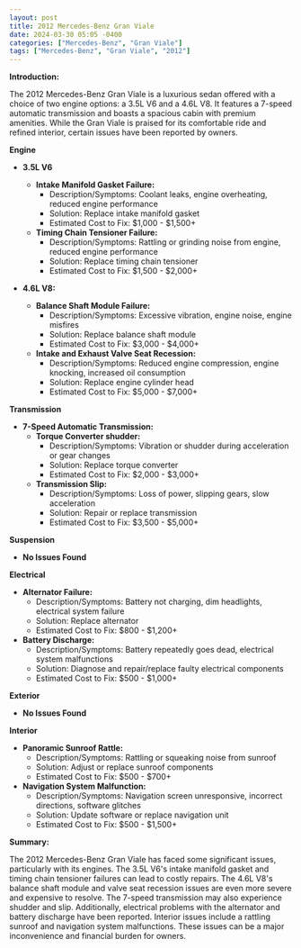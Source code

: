 ```yaml
---
layout: post
title: 2012 Mercedes-Benz Gran Viale
date: 2024-03-30 05:05 -0400
categories: ["Mercedes-Benz", "Gran Viale"]
tags: ["Mercedes-Benz", "Gran Viale", "2012"]
---
```

**Introduction:**

The 2012 Mercedes-Benz Gran Viale is a luxurious sedan offered with a choice of two engine options: a 3.5L V6 and a 4.6L V8. It features a 7-speed automatic transmission and boasts a spacious cabin with premium amenities. While the Gran Viale is praised for its comfortable ride and refined interior, certain issues have been reported by owners.

**Engine**

* **3.5L V6**
    * **Intake Manifold Gasket Failure:**
        * Description/Symptoms: Coolant leaks, engine overheating, reduced engine performance
        * Solution: Replace intake manifold gasket
        * Estimated Cost to Fix: $1,000 - $1,500+
    * **Timing Chain Tensioner Failure:**
        * Description/Symptoms: Rattling or grinding noise from engine, reduced engine performance
        * Solution: Replace timing chain tensioner
        * Estimated Cost to Fix: $1,500 - $2,000+

* **4.6L V8:**
    * **Balance Shaft Module Failure:**
        * Description/Symptoms: Excessive vibration, engine noise, engine misfires
        * Solution: Replace balance shaft module
        * Estimated Cost to Fix: $3,000 - $4,000+
    * **Intake and Exhaust Valve Seat Recession:**
        * Description/Symptoms: Reduced engine compression, engine knocking, increased oil consumption
        * Solution: Replace engine cylinder head
        * Estimated Cost to Fix: $5,000 - $7,000+

**Transmission**

* **7-Speed Automatic Transmission:**
    * **Torque Converter shudder:**
        * Description/Symptoms: Vibration or shudder during acceleration or gear changes
        * Solution: Replace torque converter
        * Estimated Cost to Fix: $2,000 - $3,000+
    * **Transmission Slip:**
        * Description/Symptoms: Loss of power, slipping gears, slow acceleration
        * Solution: Repair or replace transmission
        * Estimated Cost to Fix: $3,500 - $5,000+

**Suspension**

* **No Issues Found**

**Electrical**

* **Alternator Failure:**
    * Description/Symptoms: Battery not charging, dim headlights, electrical system failure
    * Solution: Replace alternator
    * Estimated Cost to Fix: $800 - $1,200+
* **Battery Discharge:**
    * Description/Symptoms: Battery repeatedly goes dead, electrical system malfunctions
    * Solution: Diagnose and repair/replace faulty electrical components
    * Estimated Cost to Fix: $500 - $1,000+

**Exterior**

* **No Issues Found**

**Interior**

* **Panoramic Sunroof Rattle:**
    * Description/Symptoms: Rattling or squeaking noise from sunroof
    * Solution: Adjust or replace sunroof components
    * Estimated Cost to Fix: $500 - $700+
* **Navigation System Malfunction:**
    * Description/Symptoms: Navigation screen unresponsive, incorrect directions, software glitches
    * Solution: Update software or replace navigation unit
    * Estimated Cost to Fix: $500 - $1,500+

**Summary:**

The 2012 Mercedes-Benz Gran Viale has faced some significant issues, particularly with its engines. The 3.5L V6's intake manifold gasket and timing chain tensioner failures can lead to costly repairs. The 4.6L V8's balance shaft module and valve seat recession issues are even more severe and expensive to resolve. The 7-speed transmission may also experience shudder and slip. Additionally, electrical problems with the alternator and battery discharge have been reported. Interior issues include a rattling sunroof and navigation system malfunctions. These issues can be a major inconvenience and financial burden for owners.
